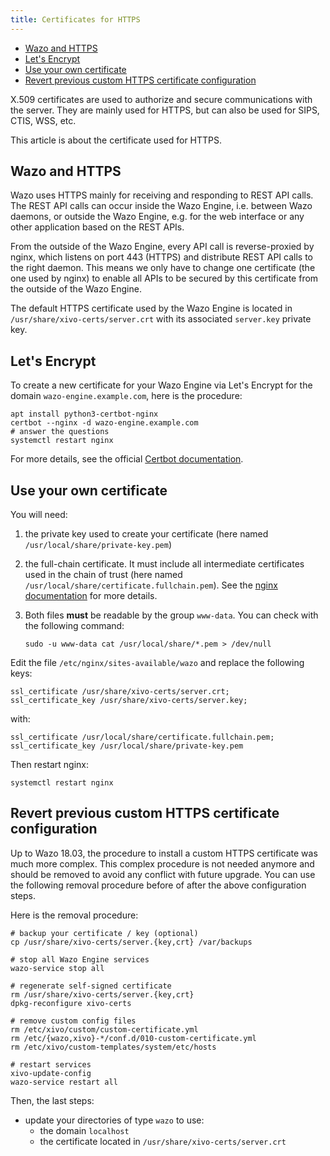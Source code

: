 ```yaml
---
title: Certificates for HTTPS
---
```


- [Wazo and HTTPS](#wazo-and-https)
- [Let's Encrypt](#lets-encrypt)
- [Use your own certificate](#use-your-own-certificate)
- [Revert previous custom HTTPS certificate configuration](#revert-previous-custom-https-certificate-configuration)

X.509 certificates are used to authorize and secure communications with the server. They are mainly
used for HTTPS, but can also be used for SIPS, CTIS, WSS, etc.

This article is about the certificate used for HTTPS.

## Wazo and HTTPS

Wazo uses HTTPS mainly for receiving and responding to REST API calls. The REST API calls can occur
inside the Wazo Engine, i.e. between Wazo daemons, or outside the Wazo Engine, e.g. for the web
interface or any other application based on the REST APIs.

From the outside of the Wazo Engine, every API call is reverse-proxied by nginx, which listens on
port 443 (HTTPS) and distribute REST API calls to the right daemon. This means we only have to
change one certificate (the one used by nginx) to enable all APIs to be secured by this certificate
from the outside of the Wazo Engine.

The default HTTPS certificate used by the Wazo Engine is located in
`/usr/share/xivo-certs/server.crt` with its associated `server.key` private key.

## Let's Encrypt

To create a new certificate for your Wazo Engine via Let's Encrypt for the domain
`wazo-engine.example.com`, here is the procedure:

```shell
apt install python3-certbot-nginx
certbot --nginx -d wazo-engine.example.com
# answer the questions
systemctl restart nginx
```

For more details, see the official
[Certbot documentation](https://certbot.eff.org/instructions?ws=nginx&os=debian-10).

## Use your own certificate

You will need:

1. the private key used to create your certificate (here named `/usr/local/share/private-key.pem`)
2. the full-chain certificate. It must include all intermediate certificates used in the chain of
   trust (here named `/usr/local/share/certificate.fullchain.pem`). See the
   [nginx documentation](https://nginx.org/en/docs/http/configuring_https_servers.html#chains) for
   more details.
3. Both files **must** be readable by the group `www-data`. You can check with the following
   command:

   ```shell
   sudo -u www-data cat /usr/local/share/*.pem > /dev/null
   ```

Edit the file `/etc/nginx/sites-available/wazo` and replace the following keys:

```nginx
ssl_certificate /usr/share/xivo-certs/server.crt;
ssl_certificate_key /usr/share/xivo-certs/server.key;
```

with:

```nginx
ssl_certificate /usr/local/share/certificate.fullchain.pem;
ssl_certificate_key /usr/local/share/private-key.pem
```

Then restart nginx:

```shell
systemctl restart nginx
```

## Revert previous custom HTTPS certificate configuration

Up to Wazo 18.03, the procedure to install a custom HTTPS certificate was much more complex. This
complex procedure is not needed anymore and should be removed to avoid any conflict with future
upgrade. You can use the following removal procedure before of after the above configuration steps.

Here is the removal procedure:

```shell
# backup your certificate / key (optional)
cp /usr/share/xivo-certs/server.{key,crt} /var/backups

# stop all Wazo Engine services
wazo-service stop all

# regenerate self-signed certificate
rm /usr/share/xivo-certs/server.{key,crt}
dpkg-reconfigure xivo-certs

# remove custom config files
rm /etc/xivo/custom/custom-certificate.yml
rm /etc/{wazo,xivo}-*/conf.d/010-custom-certificate.yml
rm /etc/xivo/custom-templates/system/etc/hosts

# restart services
xivo-update-config
wazo-service restart all
```

Then, the last steps:

- update your directories of type `wazo` to use:
  - the domain `localhost`
  - the certificate located in `/usr/share/xivo-certs/server.crt`
